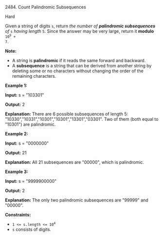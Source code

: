 2484\. Count Palindromic Subsequences

Hard

Given a string of digits `s`, return _the number of **palindromic subsequences** of_ `s` _having length_ `5`. Since the answer may be very large, return it **modulo** <code>10<sup>9</sup> + 7</code>.

**Note:**

*   A string is **palindromic** if it reads the same forward and backward.
*   A **subsequence** is a string that can be derived from another string by deleting some or no characters without changing the order of the remaining characters.

**Example 1:**

**Input:** s = "103301"

**Output:** 2

**Explanation:** There are 6 possible subsequences of length 5: "10330","10331","10301","10301","13301","03301". Two of them (both equal to "10301") are palindromic.

**Example 2:**

**Input:** s = "0000000"

**Output:** 21

**Explanation:** All 21 subsequences are "00000", which is palindromic.

**Example 3:**

**Input:** s = "9999900000"

**Output:** 2

**Explanation:** The only two palindromic subsequences are "99999" and "00000".

**Constraints:**

*   <code>1 <= s.length <= 10<sup>4</sup></code>
*   `s` consists of digits.